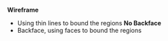 **Wireframe**
- Using thin lines to bound the regions
**No Backface**
- Backface, using faces to bound the regions

